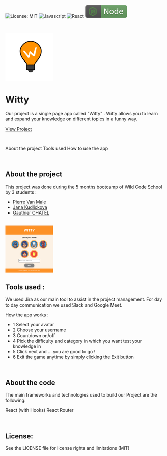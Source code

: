 ![License: MIT](https://img.shields.io/badge/License-MIT-yellow.svg)
![Javascript](https://aleen42.github.io/badges/src/javascript.svg) ![React](https://aleen42.github.io/badges/src/react.svg) 
![NodeJs](https://github.com/aleen42/badges/raw/master/src/node.svg)


<br />

<p>

<img src="public/apple-touch-icon.png"  alt="Logo"  width="auto"  height="150">

<h1>Witty</h1>

 
 <p>Our project is a single page app called "Witty" . Witty allows you to learn and expand your knowledge on different topics in a funny way.</p>

<a href="https://witty-quiz.netlify.app//">View Project</a>

<br />

About the project
Tools used
How to use the app

<br />


<h2>About the project</h2>

This project was done during the 5 months bootcamp of Wild Code School by 3 students :
- <a href="https://github.com/vmalep">Pierre Van Male</a>
- <a href="https://github.com/JanaKudlickova">Jana Kudlickova</a>
- <a href="https://github.com/gc2211">Gauthier CHATEL</a>

<br />


<img src="./public/App.png"  alt="Screenshot"  width="auto"  height="150">

<br />


<h2>Tools used :</h2>
We used Jira as our main tool to assist in the project management. For day to day communication we used Slack and Google Meet.

<p>How the app works :</p>
 
  - 1 Select your avatar
  - 2 Choose your username
  - 3 Countdown on/off
  - 4 Pick the difficulty and category in which you want test your knowledge in
  - 5 Click next and ... you are good to go !
  - 6 Exit the game anytime by simply clicking the Exit button 
 
<br />

<h2>About the code</h2>
The main frameworks and technologies used to build our Project are the following:

React (with Hooks)
React Router

<br />

<h2>License:</h2>
See the LICENSE file for license rights and limitations (MIT)